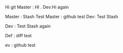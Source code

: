 Hi git
Master : HI .
Dev:Hi again

Master : Stash Test
Master : github test
Dev: Test Stash

Dev : Test Stash again

Def : diff test

ev : github test
